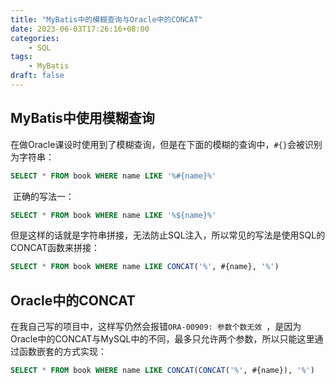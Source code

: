 ```yaml
---
title: "MyBatis中的模糊查询与Oracle中的CONCAT"
date: 2023-06-03T17:26:16+08:00
categories:
    - SQL
tags:
    - MyBatis
draft: false
---
```


## MyBatis中使用模糊查询 

​		在做Oracle课设时使用到了模糊查询，但是在下面的模糊的查询中，`#{}`会被识别为字符串：

```sql
SELECT * FROM book WHERE name LIKE '%#{name}%'
```

​		正确的写法一：

```sql
SELECT * FROM book WHERE name LIKE '%${name}%'
```

​		但是这样的话就是字符串拼接，无法防止SQL注入，所以常见的写法是使用SQL的CONCAT函数来拼接：

```sql
SELECT * FROM book WHERE name LIKE CONCAT('%', #{name}, '%')
```

## Oracle中的CONCAT

​		在我自己写的项目中，这样写仍然会报错`ORA-00909: 参数个数无效 `，是因为Oracle中的CONCAT与MySQL中的不同，最多只允许两个参数，所以只能这里通过函数嵌套的方式实现：

```sql
SELECT * FROM book WHERE name LIKE CONCAT(CONCAT('%', #{name}), '%')
```



